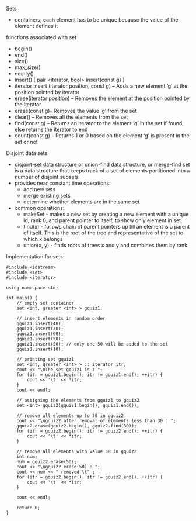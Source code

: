 Sets

- containers, each element has to be unique because the value of the element defines it

functions associated with set
- begin()
- end()
- size()
- max_size()
- empty()
- insert() [ pair <iterator, bool> insert(const g) ]
- iterator insert (iterator position, const g) – Adds a new element ‘g’ at the position pointed by iterator
- erase(iterator position) – Removes the element at the position pointed by the iterator
- erase(const g)- Removes the value ‘g’ from the set
- clear() – Removes all the elements from the set
- find(const g) – Returns an iterator to the element ‘g’ in the set if found, else returns the iterator to end
- count(const g) – Returns 1 or 0 based on the element ‘g’ is present in the set or not

Disjoint data sets
- disjoint-set data structure or union-find data structure, or merge-find set is a data structure that keeps track of a set of elements partitioned into a number of disjoint subsets
- provides near constant time operations:
  - add new sets
  - merge existing sets
  - determine whether elements are in the same set
- common operations:
  - makeSet - makes a new set by creating a new element with a unique id, rank 0, and parent pointer to itself, to show only element in set
  - find(x) - follows chain of parent pointers up till an element is a parent of itself. This is the root of the tree and representative of the set to which x belongs
  - union(x, y) - finds roots of trees x and y and combines them by rank


Implementation for sets:
```
#include <iostream>
#include <set>
#include <iterator>
 
using namespace std;
 
int main() {
    // empty set container
    set <int, greater <int> > gquiz1;
 
    // insert elements in random order
    gquiz1.insert(40);
    gquiz1.insert(30);
    gquiz1.insert(60);
    gquiz1.insert(50);
    gquiz1.insert(50); // only one 50 will be added to the set
    gquiz1.insert(10);
 
    // printing set gquiz1
    set <int, greater <int> > :: iterator itr;
    cout << "\nThe set gquiz1 is : ";
    for (itr = gquiz1.begin(); itr != gquiz1.end(); ++itr) {
        cout << '\t' << *itr;
    }
    cout << endl;
 
    // assigning the elements from gquiz1 to gquiz2
    set <int> gquiz2(gquiz1.begin(), gquiz1.end());
 
    // remove all elements up to 30 in gquiz2
    cout << "\ngquiz2 after removal of elements less than 30 : ";
    gquiz2.erase(gquiz2.begin(), gquiz2.find(30));
    for (itr = gquiz2.begin(); itr != gquiz2.end(); ++itr) {
        cout << '\t' << *itr;
    }
 
    // remove all elements with value 50 in gquiz2
    int num;
    num = gquiz2.erase(50);
    cout << "\ngquiz2.erase(50) : ";
    cout << num << " removed \t" ;
    for (itr = gquiz2.begin(); itr != gquiz2.end(); ++itr) {
        cout << '\t' << *itr;
    }
 
    cout << endl;
 
    return 0;
}
```
